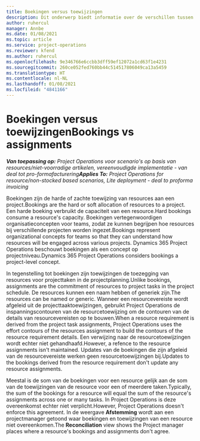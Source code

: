 ```yaml
---
title: Boekingen versus toewijzingen
description: Dit onderwerp biedt informatie over de verschillen tussen resourceboekingen en resourcetoewijzingen.
author: ruhercul
manager: Annbe
ms.date: 01/08/2021
ms.topic: article
ms.service: project-operations
ms.reviewer: kfend
ms.author: ruhercul
ms.openlocfilehash: 9e346766e6ccbb3dff59ef12072a1cd63f1e4231
ms.sourcegitcommit: 260ce052fed760bb44c514517806049ca13a5459
ms.translationtype: HT
ms.contentlocale: nl-NL
ms.lasthandoff: 01/08/2021
ms.locfileid: "4841166"
---
```

# <a name="bookings-vs-assignments"></a><span data-ttu-id="c6fe8-103">Boekingen versus toewijzingen</span><span class="sxs-lookup"><span data-stu-id="c6fe8-103">Bookings vs assignments</span></span>

<span data-ttu-id="c6fe8-104">_**Van toepassing op:** Project Operations voor scenario's op basis van resources/niet-voorradige artikelen, vereenvoudigde implementatie - van deal tot pro-formafacturering_</span><span class="sxs-lookup"><span data-stu-id="c6fe8-104">_**Applies To:** Project Operations for resource/non-stocked based scenarios, Lite deployment - deal to proforma invoicing_</span></span>

<span data-ttu-id="c6fe8-105">Boekingen zijn de harde of zachte toewijzing van resources aan een project.</span><span class="sxs-lookup"><span data-stu-id="c6fe8-105">Bookings are the hard or soft allocation of resources to a project.</span></span> <span data-ttu-id="c6fe8-106">Een harde boeking verbruikt de capaciteit van een resource.</span><span class="sxs-lookup"><span data-stu-id="c6fe8-106">Hard bookings consume a resource's capacity.</span></span> <span data-ttu-id="c6fe8-107">Boekingen vertegenwoordigen organisatieconcepten voor teams, zodat ze kunnen begrijpen hoe resources bij verschillende projecten worden ingezet.</span><span class="sxs-lookup"><span data-stu-id="c6fe8-107">Bookings represent organizational concepts for teams so that they can understand how resources will be engaged across various projects.</span></span> <span data-ttu-id="c6fe8-108">Dynamics 365 Project Operations beschouwt boekingen als een concept op projectniveau.</span><span class="sxs-lookup"><span data-stu-id="c6fe8-108">Dynamics 365 Project Operations considers bookings a project-level concept.</span></span> 

<span data-ttu-id="c6fe8-109">In tegenstelling tot boekingen zijn toewijzingen de toezegging van resources voor projecttaken in de projectplanning.</span><span class="sxs-lookup"><span data-stu-id="c6fe8-109">Unlike bookings, assignments are the commitment of resources to project tasks in the project schedule.</span></span> <span data-ttu-id="c6fe8-110">De resources kunnen een naam hebben of generiek zijn.</span><span class="sxs-lookup"><span data-stu-id="c6fe8-110">The resources can be named or generic.</span></span>  <span data-ttu-id="c6fe8-111">Wanneer een resourcevereiste wordt afgeleid uit de projecttaaktoewijzingen, gebruikt Project Operations de inspanningscontouren van de resourcetoewijzing om de contouren van de details van resourcevereisten op te bouwen.</span><span class="sxs-lookup"><span data-stu-id="c6fe8-111">When a resource requirement is derived from the project task assignments, Project Operations uses the effort contours of the resources assignment to build the contours of the resource requirement details.</span></span> <span data-ttu-id="c6fe8-112">Een verwijzing naar de resourcetoewijzingen wordt echter niet gehandhaafd.</span><span class="sxs-lookup"><span data-stu-id="c6fe8-112">However, a refence to the resource assignments isn't maintained.</span></span> <span data-ttu-id="c6fe8-113">Updates van de boekingen die zijn afgeleid van de resourcevereiste werken geen resourcetoewijzingen bij.</span><span class="sxs-lookup"><span data-stu-id="c6fe8-113">Updates to the bookings derived from the resource requirement don't update any resource assignments.</span></span>

<span data-ttu-id="c6fe8-114">Meestal is de som van de boekingen voor een resource gelijk aan de som van de toewijzingen van de resource voor een of meerdere taken.</span><span class="sxs-lookup"><span data-stu-id="c6fe8-114">Typically, the sum of the bookings for a resource will equal the sum of the resource's assignments across one or many tasks.</span></span> <span data-ttu-id="c6fe8-115">In Project Operations is deze overeenkomst echter niet verplicht.</span><span class="sxs-lookup"><span data-stu-id="c6fe8-115">However, Project Operations doesn't enforce this agreement.</span></span> <span data-ttu-id="c6fe8-116">In de weergave **Afstemming** wordt aan een projectmanager getoond waar boekingen en toewijzingen van een resource niet overeenkomen.</span><span class="sxs-lookup"><span data-stu-id="c6fe8-116">The **Reconciliation** view shows the Project manager places where a resource's bookings and assignments don't agree.</span></span>



